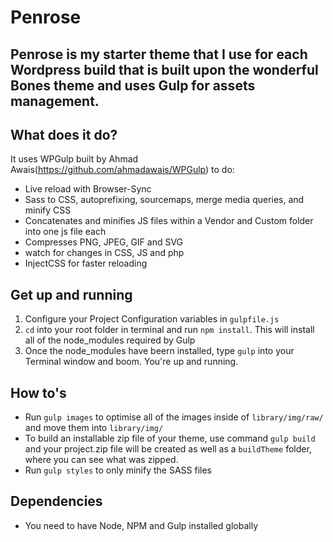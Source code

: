 # Penrose
Penrose is my starter theme that I use for each Wordpress build that is built upon the wonderful Bones theme and uses Gulp for assets management.  
--------

## What does it do?

It uses WPGulp built by Ahmad Awais(https://github.com/ahmadawais/WPGulp) to do:

 - Live reload with Browser-Sync
 - Sass to CSS, autoprefixing, sourcemaps, merge media queries, and minify CSS
 - Concatenates and minifies JS files within a Vendor and Custom folder into one js file each
 - Compresses PNG, JPEG, GIF and SVG
 - watch for changes in CSS, JS and php
 - InjectCSS for faster reloading

## Get up and running

 1. Configure your Project Configuration variables in `gulpfile.js`
 2. `cd` into your root folder in terminal and run `npm install`. This will install all of the node_modules required by Gulp
 3. Once the node_modules have beern installed, type `gulp` into your Terminal window and boom. You're up and running.

## How to's

 - Run `gulp images` to optimise all of the images inside of `library/img/raw/` and move them into `library/img/`
 - To build an installable zip file of your theme, use command `gulp build` and your project.zip file will be created as well as a `buildTheme` folder, where you can see what was zipped.
 - Run `gulp styles` to only minify the SASS files



## Dependencies

 - You need to have Node, NPM and Gulp installed globally
